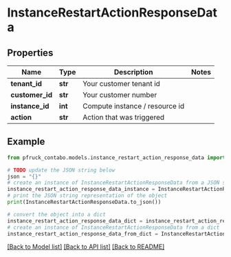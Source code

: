# InstanceRestartActionResponseData


## Properties

Name | Type | Description | Notes
------------ | ------------- | ------------- | -------------
**tenant_id** | **str** | Your customer tenant id | 
**customer_id** | **str** | Your customer number | 
**instance_id** | **int** | Compute instance / resource id | 
**action** | **str** | Action that was triggered | 

## Example

```python
from pfruck_contabo.models.instance_restart_action_response_data import InstanceRestartActionResponseData

# TODO update the JSON string below
json = "{}"
# create an instance of InstanceRestartActionResponseData from a JSON string
instance_restart_action_response_data_instance = InstanceRestartActionResponseData.from_json(json)
# print the JSON string representation of the object
print(InstanceRestartActionResponseData.to_json())

# convert the object into a dict
instance_restart_action_response_data_dict = instance_restart_action_response_data_instance.to_dict()
# create an instance of InstanceRestartActionResponseData from a dict
instance_restart_action_response_data_from_dict = InstanceRestartActionResponseData.from_dict(instance_restart_action_response_data_dict)
```
[[Back to Model list]](../README.md#documentation-for-models) [[Back to API list]](../README.md#documentation-for-api-endpoints) [[Back to README]](../README.md)


